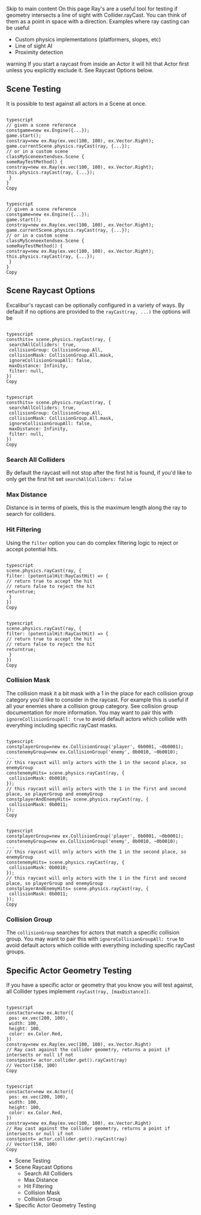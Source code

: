 Skip to main content
On this page
Ray's are a useful tool for testing if geometry intersects a line of sight with Collider.rayCast. You can think of them as a point in space with a direction.
Examples where ray casting can be useful
  * Custom physics implementations (platformers, slopes, etc)
  * Line of sight AI
  * Proximity detection


warning
If you start a raycast from inside an Actor it will hit that Actor first unless you explicitly exclude it. See Raycast Options below.
## Scene Testing​
It is possible to test against all actors in a Scene at once.
```

typescript
// given a scene reference
constgame=new ex.Engine({...});
game.start();
constray=new ex.Ray(ex.vec(100, 100), ex.Vector.Right);
game.currentScene.physics.rayCast(ray, {...});
// or in a custom scene
classMySceneextendsex.Scene {
someRayTestMethod() {
constray=new ex.Ray(ex.vec(100, 100), ex.Vector.Right);
this.physics.rayCast(ray, {...});
 }
}
Copy
```
```

typescript
// given a scene reference
constgame=new ex.Engine({...});
game.start();
constray=new ex.Ray(ex.vec(100, 100), ex.Vector.Right);
game.currentScene.physics.rayCast(ray, {...});
// or in a custom scene
classMySceneextendsex.Scene {
someRayTestMethod() {
constray=new ex.Ray(ex.vec(100, 100), ex.Vector.Right);
this.physics.rayCast(ray, {...});
 }
}
Copy
```

## Scene Raycast Options​
Excalibur's raycast can be optionally configured in a variety of ways. By default if no options are provided to the `rayCast(ray, ...)` the options will be
```

typescript
consthits= scene.physics.rayCast(ray, {
 searchAllColliders: true,
 collisionGroup: CollisionGroup.All,
 collisionMask: CollisionGroup.All.mask,
 ignoreCollisionGroupAll: false,
 maxDistance: Infinity,
 filter: null,
})
Copy
```
```

typescript
consthits= scene.physics.rayCast(ray, {
 searchAllColliders: true,
 collisionGroup: CollisionGroup.All,
 collisionMask: CollisionGroup.All.mask,
 ignoreCollisionGroupAll: false,
 maxDistance: Infinity,
 filter: null,
})
Copy
```

### Search All Colliders​
By default the raycast will not stop after the first hit is found, if you'd like to only get the first hit set `searchAllColliders: false`
### Max Distance​
Distance is in terms of pixels, this is the maximum length along the ray to search for colliders.
### Hit Filtering​
Using the `filter` option you can do complex filtering logic to reject or accept potential hits.
```

typescript
scene.physics.rayCast(ray, {
filter: (potentialHit:RayCastHit) => {
// return true to accept the hit
// return false to reject the hit
returntrue;
 }
})
Copy
```
```

typescript
scene.physics.rayCast(ray, {
filter: (potentialHit:RayCastHit) => {
// return true to accept the hit
// return false to reject the hit
returntrue;
 }
})
Copy
```

### Collision Mask​
The collision mask it a bit mask with a 1 in the place for each collision group category you'd like to consider in the raycast. For example this is useful if all your enemies share a collision group category. See collision group documentation for more information.
You may want to pair this with `ignoreCollisionGroupAll: true` to avoid default actors which collide with everything including specific rayCast masks.
```

typescript
constplayerGroup=new ex.CollisionGroup('player', 0b0001, ~0b0001); 
constenemyGroup=new ex.CollisionGroup('enemy', 0b0010, ~0b0010);
...
// this raycast will only actors with the 1 in the second place, so enemyGroup
constenemyHits= scene.physics.rayCast(ray, {
 collisionMask: 0b0010;
});
// this raycast will only actors with the 1 in the first and second place, so playerGroup and enemyGroup
constplayerAndEnemyHits= scene.physics.rayCast(ray, {
 collisionMask: 0b0011;
});
Copy
```
```

typescript
constplayerGroup=new ex.CollisionGroup('player', 0b0001, ~0b0001); 
constenemyGroup=new ex.CollisionGroup('enemy', 0b0010, ~0b0010);
...
// this raycast will only actors with the 1 in the second place, so enemyGroup
constenemyHits= scene.physics.rayCast(ray, {
 collisionMask: 0b0010;
});
// this raycast will only actors with the 1 in the first and second place, so playerGroup and enemyGroup
constplayerAndEnemyHits= scene.physics.rayCast(ray, {
 collisionMask: 0b0011;
});
Copy
```

### Collision Group​
The `collisionGroup` searches for actors that match a specific collision group.
You may want to pair this with `ignoreCollisionGroupAll: true` to avoid default actors which collide with everything including specific rayCast groups.
## Specific Actor Geometry Testing​
If you have a specific actor or geometry that you know you will test against, all Collider types implement `rayCast(ray, [maxDistance])`.
```

typescript
constactor=new ex.Actor({
 pos: ex.vec(200, 100),
 width: 100,
 height: 100,
 color: ex.Color.Red,
})
constray=new ex.Ray(ex.vec(100, 100), ex.Vector.Right)
// Ray cast against the collider geometry, returns a point if intersects or null if not
constpoint= actor.collider.get().rayCast(ray)
// Vector(150, 100)
Copy
```
```

typescript
constactor=new ex.Actor({
 pos: ex.vec(200, 100),
 width: 100,
 height: 100,
 color: ex.Color.Red,
})
constray=new ex.Ray(ex.vec(100, 100), ex.Vector.Right)
// Ray cast against the collider geometry, returns a point if intersects or null if not
constpoint= actor.collider.get().rayCast(ray)
// Vector(150, 100)
Copy
```

  * Scene Testing
  * Scene Raycast Options
    * Search All Colliders
    * Max Distance
    * Hit Filtering
    * Collision Mask
    * Collision Group
  * Specific Actor Geometry Testing


